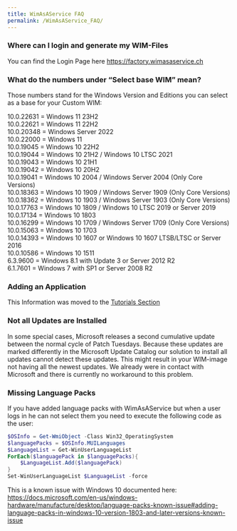 ```yaml
---
title: WimAsAService FAQ
permalink: /WimAsAService_FAQ/
---
```


### Where can I login and generate my WIM-Files

You can find the Login Page here <https://factory.wimasaservice.ch>

### What do the numbers under “Select base WIM” mean?

Those numbers stand for the Windows Version and Editions you can select
as a base for your Custom WIM:

10.0.22631 = Windows 11 23H2  
10.0.22621 = Windows 11 22H2  
10.0.20348 = Windows Server 2022  
10.0.22000 = Windows 11  
10.0.19045 = Windows 10 22H2  
10.0.19044 = Windows 10 21H2 / Windows 10 LTSC 2021  
10.0.19043 = Windows 10 21H1  
10.0.19042 = Windows 10 20H2  
10.0.19041 = Windows 10 2004 / Windows Server 2004 (Only Core
Versions)  
10.0.18363 = Windows 10 1909 / Windows Server 1909 (Only Core
Versions)  
10.0.18362 = Windows 10 1903 / Windows Server 1903 (Only Core
Versions)  
10.0.17763 = Windows 10 1809 / Windows 10 LTSC 2019 or Server 2019  
10.0.17134 = Windows 10 1803  
10.0.16299 = Windows 10 1709 / Windows Server 1709 (Only Core
Versions)  
10.0.15063 = Windows 10 1703  
10.0.14393 = Windows 10 1607 or Windows 10 1607 LTSB/LTSC or Server
2016  
10.0.10586 = Windows 10 1511  
6.3.9600 = Windows 8.1 with Update 3 or Server 2012 R2  
6.1.7601 = Windows 7 with SP1 or Server 2008 R2  

### Adding an Application

This Information was moved to the [Tutorials
Section](https://wiki.syntaro.com/index.php?title=WimAsAService_Tutorials#Adding_an_Application)

### Not all Updates are Installed

In some special cases, Microsoft releases a second cumulative update
between the normal cycle of Patch Tuesdays. Because these updates are
marked differently in the Microsoft Update Catalog our solution to
install all updates cannot detect these updates. This might result in
your WIM-image not having all the newest updates. We already were in
contact with Microsoft and there is currently no workaround to this
problem.

### Missing Language Packs

If you have added language packs with WimAsAService but when a user logs
in he can not select them you need to execute the following code as the
user:

``` PowerShell
$OSInfo = Get-WmiObject -Class Win32_OperatingSystem
$languagePacks = $OSInfo.MUILanguages
$LanguageList = Get-WinUserLanguageList
ForEach($languagePack in $languagePacks){
    $LanguageList.Add($languagePack)
}
Set-WinUserLanguageList $LanguageList -force
```


This is a known issue with Windows 10 documented here:  
<https://docs.microsoft.com/en-us/windows-hardware/manufacture/desktop/language-packs-known-issue#adding-language-packs-in-windows-10-version-1803-and-later-versions-known-issue>